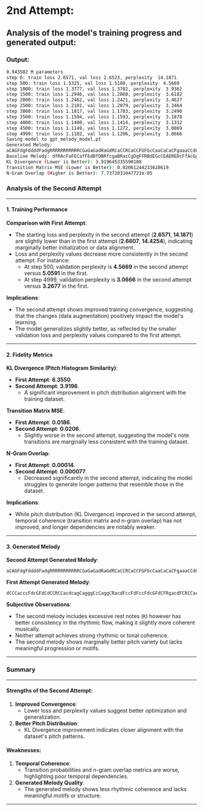 # 2nd Attempt:
## Analysis of the model's training progress and generated output:
### Output:
```bash
0.943502 M parameters
step 0: train loss 2.6571, val loss 2.6523, perplexity  14.1871
step 500: train loss 1.5325, val loss 1.5188, perplexity  4.5669
step 1000: train loss 1.3777, val loss 1.3702, perplexity  3.9362
step 1500: train loss 1.2946, val loss 1.2860, perplexity  3.6182
step 2000: train loss 1.2462, val loss 1.2421, perplexity  3.4627
step 2500: train loss 1.2101, val loss 1.2079, perplexity  3.3464
step 3000: train loss 1.1817, val loss 1.1783, perplexity  3.2490
step 3500: train loss 1.1594, val loss 1.1593, perplexity  3.1878
step 4000: train loss 1.1400, val loss 1.1414, perplexity  3.1312
step 4500: train loss 1.1149, val loss 1.1272, perplexity  3.0869
step 4999: train loss 1.1102, val loss 1.1206, perplexity  3.0666
Saving model to gpt_melody_model.pt
Generated Melody: 
aCAGFdgFddddFadgRRRRRRRRRRRCGaGaGadRaGdRCaCCRCaCCFGFGcCaaCaCaCFgaaaCCdCCRdFGaCDdFGCCDDFddaadaadaCDdR
Baseline Melody: dfRAcFaFECafFEdBfDBRfcgaBRacCgDgFFRBdEGcCEAEREDcFfAcGgRBERGFggdFdFCCDCBGcgGCEgFDccfCDFEGfCdaEBfGDD
KL Divergence (Lower is Better): 3.919645335590108
Transition Matrix MSE (Lower is Better): 0.02061244233628619
N-Gram Overlap (Higher is Better): 7.7372031047721e-05
```

### **Analysis of the Second Attempt**

---

#### **1. Training Performance**

**Comparison with First Attempt**:
- The starting loss and perplexity in the second attempt (**2.6571**, **14.1871**) are slightly lower than in the first attempt (**2.6607**, **14.4254**), indicating marginally better initialization or data alignment.
- Loss and perplexity values decrease more consistently in the second attempt. For instance:
  - At step 500, validation perplexity is **4.5669** in the second attempt versus **5.0591** in the first.
  - At step 4999, validation perplexity is **3.0666** in the second attempt versus **3.2677** in the first.

**Implications**:
- The second attempt shows improved training convergence, suggesting that the changes (data augmentation) positively impact the model's learning.
- The model generalizes slightly better, as reflected by the smaller validation loss and perplexity values compared to the first attempt.

---

#### **2. Fidelity Metrics**

**KL Divergence (Pitch Histogram Similarity)**:
- **First Attempt**: **6.3550**.
- **Second Attempt**: **3.9196**.
  - A significant improvement in pitch distribution alignment with the training dataset.

**Transition Matrix MSE**:
- **First Attempt**: **0.0186**.
- **Second Attempt**: **0.0206**.
  - Slightly worse in the second attempt, suggesting the model's note transitions are marginally less consistent with the training dataset.

**N-Gram Overlap**:
- **First Attempt**: **0.00014**.
- **Second Attempt**: **0.000077**.
  - Decreased significantly in the second attempt, indicating the model struggles to generate longer patterns that resemble those in the dataset.

**Implications**:
- While pitch distribution (KL Divergence) improved in the second attempt, temporal coherence (transition matrix and n-gram overlap) has not improved, and longer dependencies are notably weaker.

---

#### **3. Generated Melody**

**Second Attempt Generated Melody**:
```
aCAGFdgFddddFadgRRRRRRRRRRRCGaGaGadRaGdRCaCCRCaCCFGFGcCaaCaCaCFgaaaCCdCCRdFGaCDdFGCCDDFddaadaadaCDdR
```

**First Attempt Generated Melody**:
```
dCCCacccFdcGFdCdCCRCCacdcagCagggCcCaggCRacdFccFdFccFdcGFdCFRgacdFCRCCacFdcdccGFdCdCcddCCRCCagCagC
```

**Subjective Observations**:
- The second melody includes excessive rest notes (`R`) however has better consistency in the rhythmic flow, making it slightly more coherent musically.
- Neither attempt achieves strong rhythmic or tonal coherence.
- The second melody shows marginally better pitch variety but lacks meaningful progression or motifs.

---

### **Summary**

---

#### **Strengths of the Second Attempt**:
1. **Improved Convergence**:
   - Lower loss and perplexity values suggest better optimization and generalization.
2. **Better Pitch Distribution**:
   - KL Divergence improvement indicates closer alignment with the dataset's pitch patterns.

#### **Weaknesses**:
1. **Temporal Coherence**:
   - Transition probabilities and n-gram overlap metrics are worse, highlighting poor temporal dependencies.
2. **Generated Melody Quality**:
   - The generated melody shows less rhythmic coherence and lacks meaningful motifs or structure.

---